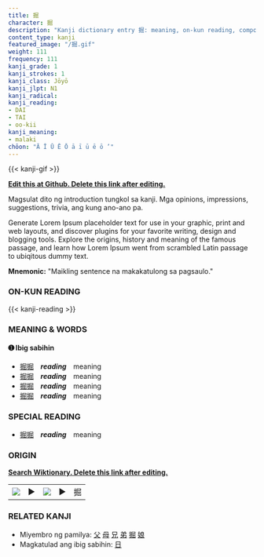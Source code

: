 ```yaml
---
title: 掘
character: 掘
description: "Kanji dictionary entry 掘: meaning, on-kun reading, compounds, origin, related kanji"
content_type: kanji
featured_image: "/掘.gif"
weight: 111
frequency: 111
kanji_grade: 1
kanji_strokes: 1
kanji_class: Jōyō
kanji_jlpt: N1
kanji_radical: 
kanji_reading: 
- DAI
- TAI
- oo-kii
kanji_meaning:
- malaki
chōon: "Ā Ī Ū Ē Ō ā ī ū ē ō ’"
---
```

[//]: # (Don't edit the line below. Kanji animated GIF code is automatically generated.)
{{< kanji-gif >}}

[//]: # (Edit below this line.)

**[Edit this at Github. Delete this link after editing.](https://github.com/tim0g/tim/tree/main/content/kanji/掘/index.md)**

Magsulat dito ng introduction tungkol sa kanji. Mga opinions, impressions, suggestions, trivia, ang kung ano-ano pa.

Generate Lorem Ipsum placeholder text for use in your graphic, print and web layouts, and discover plugins for your favorite writing, design and blogging tools. Explore the origins, history and meaning of the famous passage, and learn how Lorem Ipsum went from scrambled Latin passage to ubiqitous dummy text.
 
**Mnemonic:** "Maikling sentence na makakatulong sa pagsaulo."

### ON-KUN READING

[//]: # (Don't edit the line below. ON-KUN READING code is automatically generated.)
{{< kanji-reading >}}

### MEANING & WORDS

#### ➊ **Ibig sabihin**
  - [掘](../掘)[掘](../掘)　***reading***　meaning
  - [掘](../掘)[掘](../掘)　***reading***　meaning
  - [掘](../掘)[掘](../掘)　***reading***　meaning
  - [掘](../掘)[掘](../掘)　***reading***　meaning

### SPECIAL READING
  - [掘](../掘)[掘](../掘)　***reading***　meaning

### ORIGIN

**[Search Wiktionary. Delete this link after editing.](https://wiktionary.org/wiki/掘)**
<table class="kanji-table"><tr><td>
<img src="60px-掘-bronze.svg.png">
</td><td>▶</td><td>
<img src="60px-掘-oracle.svg.png">
</td><td>▶</td>
<td class="kanji-origin">掘</td>
</tr></table>

### RELATED KANJI
- Miyembro ng pamilya: [父](../父) [母](../母) [兄](../兄) [弟](../弟) [掘](../掘) [娘](../娘)
- Magkatulad ang ibig sabihin: [日](../日)

